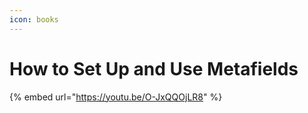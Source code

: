 ```yaml
---
icon: books
---
```


# How to Set Up and Use Metafields

{% embed url="https://youtu.be/O-JxQQOjLR8" %}
